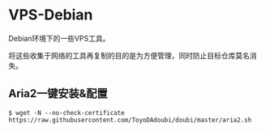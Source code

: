# VPS-Debian
Debian环境下的一些VPS工具。

将这些收集于网络的工具再复制的目的是为方便管理，同时防止目标仓库莫名消失。

## Aria2一键安装&配置

```shell
$ wget -N --no-check-certificate https://raw.githubusercontent.com/ToyoDAdoubi/doubi/master/aria2.sh
```

